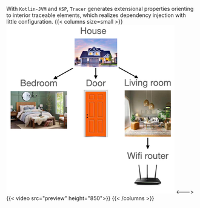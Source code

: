With `Kotlin-JVM` and `KSP`, `Tracer` generates extensional properties orienting to interior
traceable elements, which realizes dependency injection with little configuration. 
{{< columns size=small >}}
![](singleBedroomHouse.png)
<--->
{{< video src="preview" height="850">}}
{{< /columns >}}